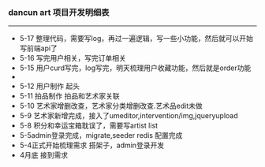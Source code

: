 ### dancun art 项目开发明细表
---
- 5-17 整理代码，需要写log，再过一遍逻辑，写一些小功能，然后就可以开始写前端api了
- 5-16 写完用户相关，写完订单相关
- 5-15 用户curd写完，log写完，明天梳理用户收藏功能，然后就是order功能
- 
- 5-12 用户制作 起头
- 5-11 拍品制作 拍品和艺术家关联
- 5-10 艺术家增删改查，艺术家分类增删改查.艺术品edit未做
- 5-9 艺术家新增完成，接入了umeditor,intervention/img,jqueryupload
- 5-8 积分和幸运宝箱耽误了，需要写artist list
- 5-5admin登录完成，migrate,seeder redis 配置完成
- 5-4正式开始梳理需求 搭架子，admin登录开发
- 4月底 接到需求
